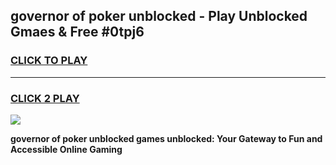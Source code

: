 
## governor of poker unblocked - Play Unblocked Gmaes & Free #0tpj6
<h3>
<a href="https://news.freeplayer.one?title=governor_of_poker_unblocked&ref=24F">CLICK TO PLAY</a></h3>
<hr>

<h3>
<a href="https://news.freeplayer.one?title=governor_of_poker_unblocked&ref=24F">CLICK 2 PLAY</a>
  
</h3>

<a href="https://news.freeplayer.one?title=governor_of_poker_unblocked&ref=24F/"><img src="https://clearcache.store/games.png"></a>


**governor of poker unblocked games unblocked: Your Gateway to Fun and Accessible Online Gaming**
